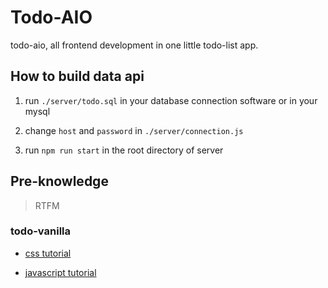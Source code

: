 # Todo-AIO

todo-aio, all frontend development in one little todo-list app.

## How to build data api

1. run `./server/todo.sql` in your database connection software or in your mysql

2. change `host` and `password` in `./server/connection.js`

3. run `npm run start` in the root directory of server

## Pre-knowledge

> RTFM

### todo-vanilla

- [css tutorial](https://developer.mozilla.org/zh-CN/docs/Web/CSS)

- [javascript tutorial](https://developer.mozilla.org/zh-CN/docs/Web/JavaScript)

